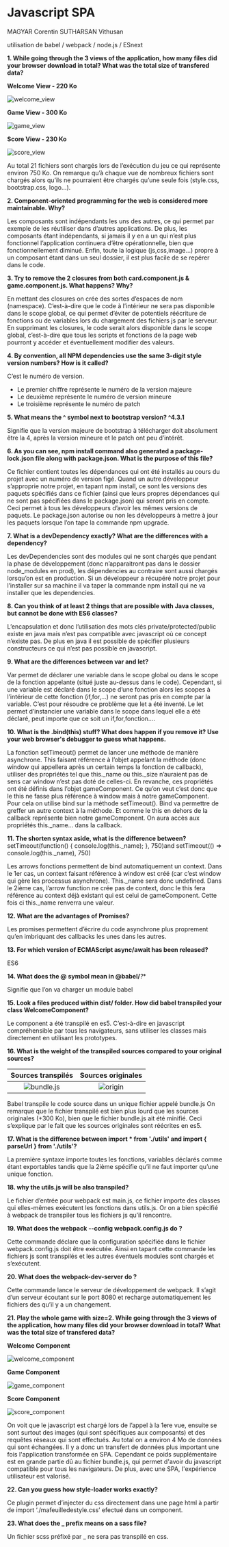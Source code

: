 # Javascript SPA 

MAGYAR Corentin
SUTHARSAN Vithusan

utilisation de babel / webpack / node.js / ESnext

**1. While going through the 3 views of the application, how many files did your browser download in total? What was the total size of transfered data?**

**Welcome View - 220 Ko**

![welcome_view](img/welcome_view_1.png)

**Game View - 300 Ko**

![game_view](img/game_view_1.png)

**Score View - 230 Ko**

![score_view](img/result_view_1.png)

Au total 21 fichiers sont chargés lors de l’exécution du jeu ce qui représente environ 750 Ko.
On remarque qu’à chaque vue de nombreux fichiers sont chargés alors qu’ils ne pourraient être chargés qu’une seule fois (style.css, bootstrap.css, logo…).

**2. Component-oriented programming for the web is considered more maintainable. Why?**

Les composants sont indépendants les uns des autres, ce qui permet par exemple de les réutiliser dans d’autres applications.
De plus, les composants étant indépendants, si jamais il y en a un qui n’est plus fonctionnel l’application continuera d’être opérationnelle, bien que fonctionnellement diminué.
Enfin, toute la logique (js,css,image…) propre à un composant étant dans un seul dossier, il est plus facile de se repérer dans le code. 

**3. Try to remove the 2 closures from both card.component.js & game.component.js. What happens? Why?**

En mettant des closures on crée des sortes d’espaces de nom (namespace). C’est-à-dire que le code à l’intérieur ne sera pas disponible dans le scope global, ce qui permet d’éviter de potentiels réécriture de fonctions ou de variables lors du chargement des fichiers js par le serveur.
En supprimant les closures, le code serait alors disponible dans le scope global, c’est-à-dire que tous les scripts et fonctions de la page web pourront y accéder et éventuellement modifier des valeurs.

**4. By convention, all NPM dependencies use the same 3-digit style version numbers? How is it called?**

C’est le numéro de version. 
* Le premier chiffre représente le numéro de la version majeure
* Le deuxième représente le numéro de version mineure
* Le troisième représente le numéro de patch

**5. What means the ^ symbol next to bootstrap version? ^4.3.1**

Signifie que la version majeure de bootstrap à télécharger doit absolument être la 4, après la version mineure et le patch ont peu d’intérêt.

**6. As you can see, npm install command also generated a package-lock.json file along with package.json. What is the purpose of this file?**

Ce fichier contient toutes les dépendances qui ont été installés au cours du projet avec un numéro de version figé. Quand un autre développeur s’approprie notre projet, en tapant npm install, ce sont les versions des paquets spécifiés dans ce fichier (ainsi que leurs propres dépendances qui ne sont pas spécifiées dans le package.json) qui seront pris en compte. Ceci permet à tous les développeurs d’avoir les mêmes versions de paquets. Le package.json autorise ou non les développeurs à mettre à jour les paquets lorsque l’on tape la commande npm upgrade.

**7. What is a devDependency exactly? What are the differences with a dependency?**

Les devDependencies sont des modules qui ne sont chargés que pendant la phase de développement (donc n’apparaitront pas dans le dossier node_modules en prod), les dépendencies au contraire sont aussi chargés lorsqu’on est en production.
Si un développeur a récupéré notre projet pour l’installer sur sa machine il va taper la commande npm install qui ne va installer que les dependencies.

**8. Can you think of at least 2 things that are possible with Java classes, but cannot be done with ES6 classes?**

L’encapsulation et donc l’utilisation des mots clés private/protected/public existe en java mais n’est pas compatible avec javascript où ce concept n’existe pas.
De plus en java il est possible de spécifier plusieurs constructeurs ce qui n’est pas possible en javascript.

**9. What are the differences between var and let?**

Var permet de déclarer une variable dans le scope global ou dans le scope de la fonction appelante (situé juste au-dessus dans le code). Cependant, si une variable est déclaré dans le scope d’une fonction alors les scopes à l’intérieur de cette fonction (if,for,…) ne seront pas pris en compte par la variable.
C’est pour résoudre ce problème que let a été inventé. Le let permet d’instancier une variable dans le scope dans lequel elle a été déclaré, peut importe que ce soit un if,for,fonction….

**10. What is the .bind(this) stuff? What does happen if you remove it? Use your web browser's debugger to guess what happens.**

La fonction setTimeout() permet de lancer une méthode de manière asynchrone. This faisant référence à l’objet appelant la méthode (donc window qui appellera après un certain temps la fonction de callback), utiliser des propriétés tel que this._name ou this._size n’auraient pas de sens car window n’est pas doté de celles-ci. En revanche, ces propriétés ont été définis dans l’objet gameComponent. Ce qu’on veut c’est donc que le this ne fasse plus référence à window mais à notre gameComponent. Pour cela on utilise bind sur la méthode setTimeout(). Bind va permettre de greffer un autre context à la méthode. Et comme le this en dehors de la callback représente bien notre gameComponent. On aura accès aux propriétés this._name… dans la callback.

**11. The shorten syntax aside, what is the difference between?**
setTimeout(function() { console.log(this._name); }, 750)and setTimeout(() => console.log(this._name), 750)

Les arrows fonctions permettent de bind automatiquement un context. Dans le 1er cas, un context faisant référence à window est créé (car c’est window qui gère les processus asynchrone). This._name sera donc undefined.
Dans le 2ième cas, l’arrow function ne crée pas de context, donc le this fera référence au context déjà existant qui est celui de gameComponent. Cette fois ci this._name renverra une valeur.

**12. What are the advantages of Promises?**

Les promises permettent d’écrire du code asynchrone plus proprement qu’en imbriquant des callbacks les unes dans les autres.

**13. For which version of ECMAScript async/await has been released?**

ES6

**14. What does the @ symbol mean in @babel/***?**

Signifie que l’on va charger un module babel

**15. Look a files produced within dist/ folder. How did babel transpiled your class WelcomeComponent?**

Le component a été transpilé en es5. C’est-à-dire en javascript compréhensible par tous les navigateurs, sans utiliser les classes mais directement en utilisant les prototypes.

**16. What is the weight of the transpiled sources compared to your original sources?**

Sources transpilés         |  Sources originales   
:-------------------------:|:------------------------:
![bundle.js](img/bundle_weight.png) | ![origin](img/original_src.png)

Babel transpile le code source dans un unique fichier appelé bundle.js
On remarque que le fichier transpilé est bien plus lourd que les sources originales (+300 Ko), bien que le fichier bundle.js ait été minifié.
Ceci s’explique par le fait que les sources originales sont réécrites en es5.


**17. What is the difference between import * from './utils' and import { parseUrl } from './utils'?**

La première syntaxe importe toutes les fonctions, variables déclarés comme étant exportables tandis que la 2ième spécifie qu’il ne faut importer qu’une unique fonction.

**18. why the utils.js will be also transpiled?**

Le fichier d’entrée pour webpack est main.js, ce fichier importe des classes qui elles-mêmes exécutent les fonctions dans utils.js. Or on a bien spécifié à webpack de transpiler tous les fichiers js qu’il rencontre.

**19. What does the webpack --config webpack.config.js do ?**

Cette commande déclare que la configuration spécifiée dans le fichier webpack.config.js doit être exécutée. Ainsi en tapant cette commande les fichiers js sont transpilés et les autres éventuels modules sont chargés et s’exécutent.

**20. What does the webpack-dev-server do ?**

Cette commande lance le serveur de développement de webpack. Il s’agit d’un serveur écoutant sur le port 8080 et recharge automatiquement les fichiers des qu’il y a un changement.

**21. Play the whole game with size=2. While going through the 3 views of the application, how many files did your browser download in total? What was the total size of transfered data?**

**Welcome Component**

![welcome_component](img/welcome_component.png)

**Game Component**

![game_component](img/game_component.png)

**Score Component**

![score_component](img/score_component.png)

On voit que le javascript est chargé lors de l’appel à la 1ere vue, ensuite se sont surtout des images (qui sont spécifiques aux composants) et des requêtes réseaux qui sont effectués.
Au total on a environ 4 Mo de données qui sont échangées.
Il y a donc un transfert de données plus important une fois l'application transformée en SPA. Cependant
ce poids supplémentaire est en grande partie dû au fichier bundle.js, qui permet d'avoir du javascript
compatible pour tous les navigateurs. De plus, avec une SPA, l'expérience utilisateur est valorisé.

**22. Can you guess how style-loader works exactly?**

Ce plugin permet d’injecter du css directement dans une page html à partir de import ‘./mafeuilledestyle.css’ efectué dans un component.

**23. What does the _ prefix means on a sass file?**

Un fichier scss préfixé par _ ne sera pas transpilé en css.
